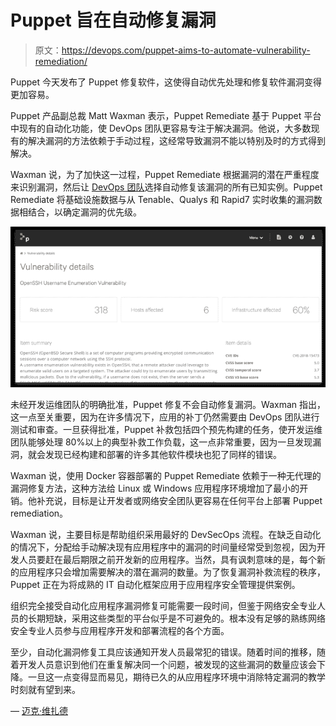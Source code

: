# Puppet 旨在自动修复漏洞

> 原文：<https://devops.com/puppet-aims-to-automate-vulnerability-remediation/>

Puppet 今天发布了 Puppet 修复软件，这使得自动优先处理和修复软件漏洞变得更加容易。

Puppet 产品副总裁 Matt Waxman 表示，Puppet Remediate 基于 Puppet 平台中现有的自动化功能，使 DevOps 团队更容易专注于解决漏洞。他说，大多数现有的解决漏洞的方法依赖于手动过程，这经常导致漏洞不能以特别及时的方式得到解决。

Waxman 说，为了加快这一过程，Puppet Remediate 根据漏洞的潜在严重程度来识别漏洞，然后让 [DevOps 团队](https://devops.com/puppet-ceo-sanjay-mirchandani-reflects-on-a-year-at-puppet/)选择自动修复该漏洞的所有已知实例。Puppet Remediate 将基础设施数据与从 Tenable、Qualys 和 Rapid7 实时收集的漏洞数据相结合，以确定漏洞的优先级。

![](img/1d4f125541ce9f0f634edcd71ccf587c.png)

未经开发运维团队的明确批准，Puppet 修复不会自动修复漏洞。Waxman 指出，这一点至关重要，因为在许多情况下，应用的补丁仍然需要由 DevOps 团队进行测试和审查。一旦获得批准，Puppet 补救包括四个预先构建的任务，使开发运维团队能够处理 80%以上的典型补救工作负载，这一点非常重要，因为一旦发现漏洞，就会发现已经构建和部署的许多其他软件模块也犯了同样的错误。

Waxman 说，使用 Docker 容器部署的 Puppet Remediate 依赖于一种无代理的漏洞修复方法，这种方法给 Linux 或 Windows 应用程序环境增加了最小的开销。他补充说，目标是让开发者或网络安全团队更容易在任何平台上部署 Puppet remediation。

Waxman 说，主要目标是帮助组织采用最好的 DevSecOps 流程。在缺乏自动化的情况下，分配给手动解决现有应用程序中的漏洞的时间量经常受到忽视，因为开发人员要赶在最后期限之前开发新的应用程序。当然，具有讽刺意味的是，每个新的应用程序只会增加需要解决的潜在漏洞的数量。为了恢复漏洞补救流程的秩序，Puppet 正在为将成熟的 IT 自动化框架应用于应用程序安全管理提供案例。

组织完全接受自动化应用程序漏洞修复可能需要一段时间，但鉴于网络安全专业人员的长期短缺，采用这些类型的平台似乎是不可避免的。根本没有足够的熟练网络安全专业人员参与应用程序开发和部署流程的各个方面。

至少，自动化漏洞修复工具应该通知开发人员最常犯的错误。随着时间的推移，随着开发人员意识到他们在重复解决同一个问题，被发现的这些漏洞的数量应该会下降。一旦这一点变得显而易见，期待已久的从应用程序环境中消除特定漏洞的教学时刻就有望到来。

— [迈克·维扎德](https://devops.com/author/mike-vizard/)